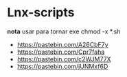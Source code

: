 # Lnx-scripts

**nota** usar para tornar exe chmod -x  *.sh



- https://pastebin.com/A26CbF7y
- https://pastebin.com/Cpr7faha
- https://pastebin.com/c2WJM77X
- https://pastebin.com/jUNMxf6D
